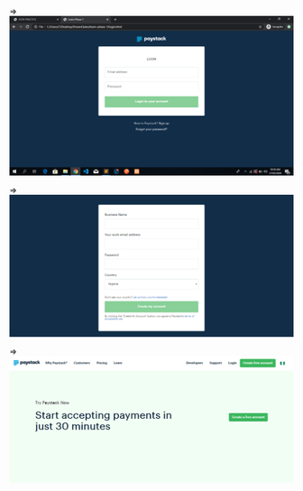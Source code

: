 => ![screenshot](https://github.com/oyinkan/Learn-phase-1/blob/login-page/img/Screenshot.png)

=> ![screenshot](https://github.com/oyinkan/Learn-phase-1/blob/signup-page/img/signup-screenshot.png)

=> ![screenshot](https://github.com/oyinkan/Learn-phase-1/blob/main-page/img/mainpage-screenshot.png)